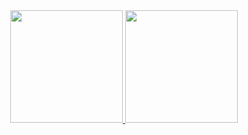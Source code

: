 <div align="center">
  <a href="https://github.com/viniciusdpaula">
  <img height="180em" src="https://github-readme-stats.vercel.app/api?username=viniciusdpaula&show_icons=true&hide_rank=true&theme=cobalt&include_all_commits=true&count_private=true"/>
  <img height="180em" src="https://github-readme-stats.vercel.app/api/top-langs/?username=viniciusdpaula&&layout=compact&langs_count=7&theme=cobalt"/>
</div>
